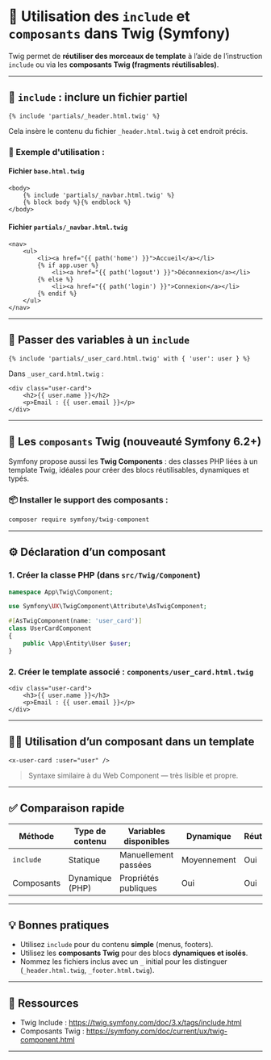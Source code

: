 # 🧩 Utilisation des `include` et `composants` dans Twig (Symfony)

Twig permet de **réutiliser des morceaux de template** à l’aide de l’instruction `include` ou via les **composants Twig (fragments réutilisables)**.

---

## 🔹 `include` : inclure un fichier partiel

```twig
{% include 'partials/_header.html.twig' %}
```

Cela insère le contenu du fichier `_header.html.twig` à cet endroit précis.

### 🔁 Exemple d'utilisation :

#### Fichier `base.html.twig`

```twig
<body>
    {% include 'partials/_navbar.html.twig' %}
    {% block body %}{% endblock %}
</body>
```

#### Fichier `partials/_navbar.html.twig`

```twig
<nav>
    <ul>
        <li><a href="{{ path('home') }}">Accueil</a></li>
        {% if app.user %}
            <li><a href="{{ path('logout') }}">Déconnexion</a></li>
        {% else %}
            <li><a href="{{ path('login') }}">Connexion</a></li>
        {% endif %}
    </ul>
</nav>
```

---

## 🔸 Passer des variables à un `include`

```twig
{% include 'partials/_user_card.html.twig' with { 'user': user } %}
```

Dans `_user_card.html.twig` :

```twig
<div class="user-card">
    <h2>{{ user.name }}</h2>
    <p>Email : {{ user.email }}</p>
</div>
```

---

## 🧩 Les `composants` Twig (nouveauté Symfony 6.2+)

Symfony propose aussi les **Twig Components** : des classes PHP liées à un template Twig, idéales pour créer des blocs réutilisables, dynamiques et typés.

### 📦 Installer le support des composants :

```bash
composer require symfony/twig-component
```

---

## ⚙️ Déclaration d’un composant

### 1. Créer la classe PHP (dans `src/Twig/Component`)

```php
namespace App\Twig\Component;

use Symfony\UX\TwigComponent\Attribute\AsTwigComponent;

#[AsTwigComponent(name: 'user_card')]
class UserCardComponent
{
    public \App\Entity\User $user;
}
```

### 2. Créer le template associé : `components/user_card.html.twig`

```twig
<div class="user-card">
    <h3>{{ user.name }}</h3>
    <p>Email : {{ user.email }}</p>
</div>
```

---

## 🧑‍💻 Utilisation d’un composant dans un template

```twig
<x-user-card :user="user" />
```

> Syntaxe similaire à du Web Component — très lisible et propre.

---

## ✅ Comparaison rapide

| Méthode      | Type de contenu | Variables disponibles | Dynamique | Réutilisable |
|--------------|-----------------|------------------------|-----------|--------------|
| `include`    | Statique        | Manuellement passées   | Moyennement | Oui          |
| Composants   | Dynamique (PHP) | Propriétés publiques    | Oui       | Oui          |

---

## 💡 Bonnes pratiques

- Utilisez `include` pour du contenu **simple** (menus, footers).
- Utilisez les **composants Twig** pour des blocs **dynamiques et isolés**.
- Nommez les fichiers inclus avec un `_` initial pour les distinguer (`_header.html.twig`, `_footer.html.twig`).

---

## 🔗 Ressources

- Twig Include : https://twig.symfony.com/doc/3.x/tags/include.html
- Composants Twig : https://symfony.com/doc/current/ux/twig-component.html

---
